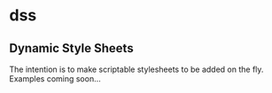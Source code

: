 # dss
## Dynamic Style Sheets
The intention is to make scriptable stylesheets to be added on the fly. Examples coming soon…